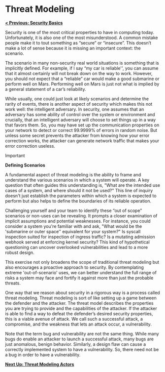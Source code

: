 # Threat Modeling

**[< Previous: Security Basics](./security-basics.md)**

Security is one of the most critical properties to have in computing today. Unfortunately, it is also one of the most misunderstood. A common mistake people make it to tout something as “secure” or “insecure”. This doesn’t make a lot of sense because it is missing an important context: the scenario. 

The scenario in many non-security real world situations is something that is implicitly defined. For example, if I say “my car is reliable'', you can assume that it almost certainly will not break down on the way to work. However, you should not expect that a “reliable” car would make a good submarine or perform well on Mars. Performing well on Mars is just not what is implied by a general statement of a car’s reliability.

While usually, one could just look at likely scenarios and determine the rarity of events, there is another aspect of security which makes this not work well: the intelligent adversary. In security, one assumes that an adversary has some ability of control over the system or environment and crucially, that an intelligent adversary will choose to set things up in a way that favors them. So, you may have set up the communication properties on your network to detect or correct 99.9999% of errors in random noise. But unless some secret prevents the attacker from knowing how your error correction works, the attacker can generate network traffic that makes your error correction useless.

> [!IMPORTANT]
> **Defining Scenarios**
>
> A fundamental aspect of threat modeling is the ability to frame and understand the various scenarios in which a system will operate. A key question that often guides this understanding is, "What are the intended use cases of a system, and where should it not be used?" This line of inquiry doesn't just establish the parameters within which a system is expected to perform but also helps to define the boundaries of its reliable operation.

Challenging yourself and your team to identify these “out of scope” scenarios or non-uses can be revealing. It prompts a closer examination of implicit assumptions and potential weaknesses. For instance, you could consider a system you're familiar with and ask, "What would be the 'submarine or outer space’' equivalent for your system?" Is syscall inspection suited for inspection of ingress traffic? Is a mutating admission webhook served at enforcing kernel security? This kind of hypothetical questioning can uncover overlooked vulnerabilities and lead to a more robust design.

This exercise not only broadens the scope of traditional threat modeling but also encourages a proactive approach to security. By contemplating extreme 'out-of-scenario' uses, we can better understand the full range of risks a system may face and fortify it against more than just the probable threats.

One way that we reason about security in a rigorous way is a process called threat modeling. Threat modeling is sort of like setting up a game between the defender and the attacker. The threat model describes the properties you are trying to provide and the capabilities of the attacker. If the attacker is able to find a way to defeat the defender’s desired security properties, this is a viable avenue of attack. We call such a successful attack, a compromise, and the weakness that lets an attack occur, a vulnerability.

Note that the term bug and vulnerability are not the same thing. While many bugs do enable an attacker to launch a successful attack, many bugs are just anomalous, benign behavior.  Similarly, a design flaw can cause a correctly implemented system to have a vulnerability. So, there need not be a bug in order to have a vulnerability.

**[Next Up: Threat Modeling Actors](./threat-modelling/actors.md)**